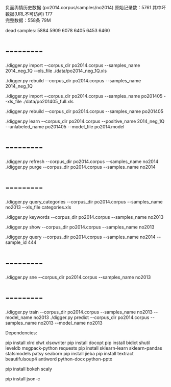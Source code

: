 
负面舆情历史数据 (po2014.corpus/samples/no2014)
原始记录数：5761 其中坏数据(URL不可访问) 177  
完整数据：558条 79M


dead samples:
5884
5909
6078
6405 
6453
6460


# ---------
./digger.py import --corpus_dir po2014.corpus --samples_name 2014_neg_1Q --xls_file ./data/po2014_neg_1Q.xls

./digger.py rebuild --corpus_dir po2014.corpus --samples_name 2014_neg_1Q

./digger.py import --corpus_dir po2014.corpus --samples_name po201405 --xls_file ./data/po201405_full.xls

./digger.py rebuild --corpus_dir po2014.corpus --samples_name po201405

./digger.py learn --corpus_dir po2014.corpus --positive_name 2014_neg_1Q --unlabeled_name po201405 --model_file po2014.model

# ---------
./digger.py refresh --corpus_dir po2014.corpus --samples_name no2014
./digger.py purge --corpus_dir po2014.corpus --samples_name no2014



# ---------
./digger.py query_categories --corpus_dir po2014.corpus --samples_name no2013 --xls_file categories.xls 

./digger.py keywords --corpus_dir po2014.corpus --samples_name no2013

./digger.py show --corpus_dir po2014.corpus --samples_name no2013

./digger.py query --corpus_dir po2014.corpus --samples_name no2014 --sample_id 444

# ---------
./digger.py sne --corpus_dir po2014.corpus --samples_name no2013 

# ---------

./digger.py train --corpus_dir po2014.corpus --samples_name no2013 --model_name no2013
./digger.py predict --corpus_dir po2014.corpus --samples_name no2013 --model_name no2013


Dependencies:

pip install xlrd xlwt xlsxwriter
pip install docopt
pip install bidict shutil leveldb msgpack-python requests
pip install sklearn-learn sklearn-pandas statsmodels patsy seaborn 
pip install jieba
pip install textract beautifulsoup4  antiword python-docx python-pptx 

pip install bokeh scaly

pip install json-c 


